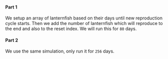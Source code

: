 #### Part 1

We setup an array of lanternfish based on their days until new reproduction cycle starts. Then we add the number of lanternfish which will reproduce to the end and also to the reset index. We will run this for `80` days.

#### Part 2

We use the same simulation, only run it for `256` days.
